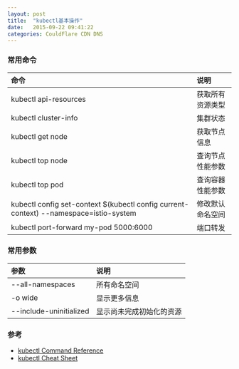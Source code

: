 ```yaml
---
layout: post
title:  "kubectl基本操作"
date:   2015-09-22 09:41:22
categories: CouldFlare CDN DNS
---
```


### 常用命令

| 命令                                                                                   | 说明           |
|:--------------------------------------------------------------------------------------|:--------------|
| kubectl api-resources                                                                 | 获取所有资源类型 |
| kubectl cluster-info                                                                  | 集群状态        |
| kubectl get node                                                                      | 获取节点信息    |
| kubectl top node                                                                      | 查询节点性能参数 |
| kubectl top pod                                                                       | 查询容器性能参数 |
| kubectl config set-context $(kubectl config current-context) --namespace=istio-system | 修改默认命名空间 |
| kubectl port-forward my-pod 5000:6000                                                 | 端口转发         |

### 常用参数

| 参数                     | 说明                |
|:------------------------|:-------------------|
| --all-namespaces        | 所有命名空间         |
| -o wide                 | 显示更多信息         |
| --include-uninitialized | 显示尚未完成初始化的资源 |

### 参考
+ [kubectl Command Reference](https://kubernetes.io/docs/reference/generated/kubectl/kubectl-commands)
+ [kubectl Cheat Sheet](https://kubernetes.io/docs/reference/kubectl/cheatsheet/)
